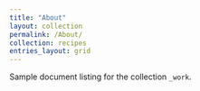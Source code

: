 ```yaml
---
title: "About"
layout: collection
permalink: /About/
collection: recipes
entries_layout: grid
---
```


Sample document listing for the collection `_work`.